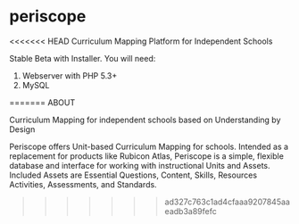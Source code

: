 periscope
=========

<<<<<<< HEAD
Curriculum Mapping Platform for Independent Schools

Stable Beta with Installer. You will need:

1. Webserver with PHP 5.3+
2. MySQL

=======
ABOUT

Curriculum Mapping for independent schools based on Understanding by Design

Periscope offers Unit-based Curriculum Mapping for schools. Intended as a replacement for products like Rubicon Atlas, Periscope is a simple, flexible database and interface for working with instructional Units and Assets. Included Assets are Essential Questions, Content, Skills, Resources Activities, Assessments, and Standards. 
>>>>>>> ad327c763c1ad4cfaaa9207845aaeadb3a89fefc
